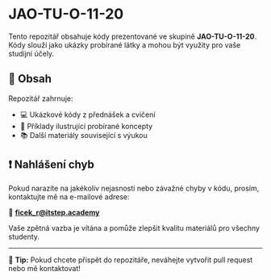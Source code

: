 # JAO-TU-O-11-20

Tento repozitář obsahuje kódy prezentované ve skupině **JAO-TU-O-11-20**. Kódy slouží jako ukázky probírané látky a mohou být využity pro vaše studijní účely.

## 📂 Obsah
Repozitář zahrnuje:
- 💻 Ukázkové kódy z přednášek a cvičení
- 📌 Příklady ilustrující probírané koncepty
- 📚 Další materiály související s výukou

## ❗ Nahlášení chyb
Pokud narazíte na jakékoliv nejasnosti nebo závažné chyby v kódu, prosím, kontaktujte mě na e-mailové adrese:

📧 **ficek_r@itstep.academy**

Vaše zpětná vazba je vítána a pomůže zlepšit kvalitu materiálů pro všechny studenty.  

---

🔹 **Tip:** Pokud chcete přispět do repozitáře, neváhejte vytvořit pull request nebo mě kontaktovat!
